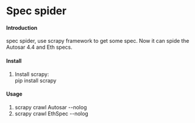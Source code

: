 # Spec spider

#### Introduction
spec spider, use scrapy framework to get some spec. Now it can spide the Autosar 4.4 and Eth specs.


#### Install

1. Install scrapy:  
   pip install scrapy

#### Usage

1. scrapy crawl Autosar --nolog
1. scrapy crawl EthSpec --nolog
